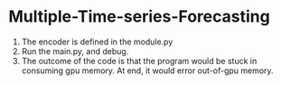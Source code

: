 # Multiple-Time-series-Forecasting

1. The encoder is defined in the module.py
2. Run the main.py, and debug.
3. The outcome of the code is that the program would be stuck in consuming gpu memory.  At end, it would error out-of-gpu memory.
